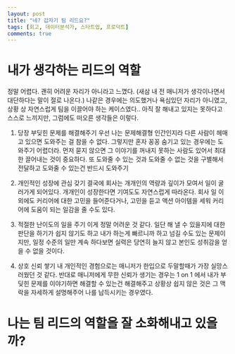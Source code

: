 ```yaml
---
layout: post
title: "네? 갑자기 팀 리드요?"
tags: [회고, 데이터분석가, 스타트업, 프로덕트]
comments: true
---
```

# 내가 생각하는 리드의 역할
정말 어렵다. 괜히 어려운 자리가 아니라고 느꼈다. (새삼 내 전 매니저가 생각이나면서 대단하다는 말이 절로 나온다.)
나같은 경우에는 의도했거나 욕심있던 자리가 아니였고, 상황 상 자연스럽게 팀을 이끌어야 하는 케이스였다..
아직 잘 해내고 있지는 못하다고 스스로 느끼지만, 그럼에도 떠오른 생각들은 이렇다.

1) 당장 부딪힌 문제를 해결해주기
우선 나는 문제해결형 인간인지라 다른 사람이 헤매고 있으면 도와주는 걸 참을 수 없다. 그렇지만 혼자 꽁꽁 숨기고 있는 경우에는 도와주기 어렵더라.
먼저 묻지 않으면 그 이야기를 꺼내지 못하는 사람도 있어서 최대한 끌어내는 것이 중요하다. 또 도와줄 수 있는 것과 도와줄 수 없는 것을 구별해서 전달하고 도와줄 수 있는건 반드시 도와주기

2) 개인적인 성장에 관심 갖기
결국에 회사는 개개인의 역량과 깊이가 모여서 일이 굴러가게 되어있다. 개개인이 성장한다면 기여도도 자연스럽게 따라온다.
회사 일 이외에도 커리어에 대한 고민을 들어준다거나, 고민을 듣고 액션 아이템을 세워 커리어에 도움이 되는 일감을 줄 수도 있다.

3) 적절한 난이도의 일을 주기
이게 정말 어려운 것 같다. 일단 해 낼 수 있을지에 대한 판단을 하기가 쉽지 않기도 하고 내가 하는게 빠르니까 하고 넘길 수도 있는 문제이지만,
일정 수준의 일만 계속 하다보면 실력은 당연히 늘지 않고 본인도 성취감을 얻을 수 없을 것이다.

4) 상호 신뢰 쌓기
내 개인적인 경험으로는 매니저가 한입으로 두말할때가 가장 실망스러웠던 것 같다. 반대로 매니저에게 무한 신뢰가 생기는 경우는 1 on 1 에서 내가 부딪힌 문제를 이야기하면
해결할 수 있는건 해결해주고 상황상 쉽지 않은 것은 그 맥락을 자세하게 설명해주어 나를 납득시키는 경우였다.


# 나는 팀 리드의 역할을 잘 소화해내고 있을까?
